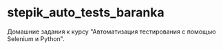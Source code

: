 # stepik_auto_tests_baranka
Домашние задания к курсу "Автоматизация тестирования с помощью Selenium и Python".
